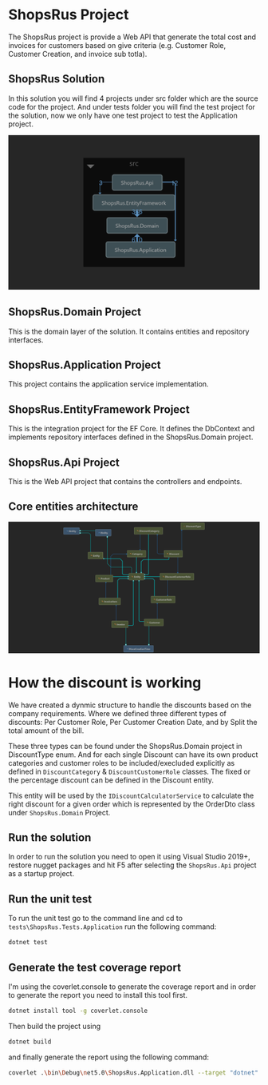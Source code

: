 # ShopsRus Project
The ShopsRus project is provide a Web API that generate the total cost and invoices for customers based on give criteria (e.g. Customer Role, Customer Creation, and invoice sub totla).

## ShopsRus Solution
In this solution you will find 4 projects under src folder which are the source code for the project. 
And under tests folder you will find the test project for the solution, now we only have one test project to test the Application project.

![image info](./Architecture.png)

## ShopsRus.Domain Project
This is the domain layer of the solution. It contains entities and repository interfaces.

## ShopsRus.Application Project
This project contains the application service implementation.

## ShopsRus.EntityFramework Project
This is the integration project for the EF Core. It defines the DbContext and implements repository interfaces defined in the ShopsRus.Domain project.

## ShopsRus.Api Project
This is the Web API project that contains the controllers and endpoints.

## Core entities architecture

![image info](./DomainTypes.png)


# How the discount is working
We have created a dynmic structure to handle the discounts based on the company requirements. 
Where we defined three different types of discounts: Per Customer Role, Per Customer Creation Date, and by Split the total amount of the bill.

These three types can be found under the ShopsRus.Domain project in DiscountType enum.
And for each single Discount can have its own product categories and customer roles to be included/execluded explicitly as defined in `DiscountCategory` & `DiscountCustomerRole` classes.
The fixed or the percentage discount can be defined in the Discount entity. 

This entity will be used by the `IDiscountCalculatorService` to calculate the right discount for a given order which is represented by the OrderDto class under `ShopsRus.Domain` Project.

## Run the solution
In order to run the solution you need to open it using Visual Studio 2019+, restore nugget packages and hit F5 after selecting the `ShopsRus.Api` project as a startup project.

## Run the unit test
To run the unit test go to the command line and cd to `tests\ShopsRus.Tests.Application`
run the following command: 
```sh
dotnet test
```

## Generate the test coverage report
I'm using the coverlet.console to generate the coverage report and in order to generate the report you need to install this tool first.
```sh
dotnet install tool -g coverlet.console
```
Then build the project using
```sh
dotnet build
```
and finally generate the report using the following command:
```sh
coverlet .\bin\Debug\net5.0\ShopsRus.Application.dll --target "dotnet" --targetargs "test --no-build"
```
